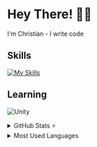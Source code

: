 # Hey There! 👋🏼
I'm Christian - I write code

## Skills

[![My Skills](https://skillicons.dev/icons?i=html,css,sass,js,ts,nodejs,react,vue,graphql,stackoverflow&theme=dark&perline=5)](https://skillicons.dev)

## Learning
![Unity](https://img.shields.io/badge/unity-%23000000.svg?style=for-the-badge&logo=unity&logoColor=white)

<details>
  <summary>GitHub Stats ⚡</summary>
  
  ###
  ![GitHub stats](https://github-readme-stats.vercel.app/api?username=Christian-Garrison&count_private=true&theme=dark)
</details>

<details>
  <summary>Most Used Languages</summary>
  
  ###
  [![Top Langs](https://github-readme-stats.vercel.app/api/top-langs/?username=Christian-Garrison&layout=compact&hide=php,less,hack,shell&theme=dark)](https://github.com/Christian-Garrison/github-readme-stats)
</details>
